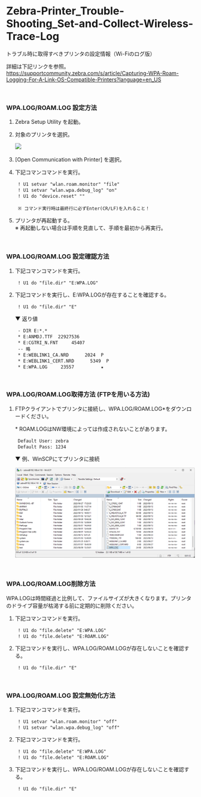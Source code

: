 # Zebra-Printer_Trouble-Shooting_Set-and-Collect-Wireless-Trace-Log
 トラブル時に取得すべきプリンタの設定情報（Wi-Fiのログ版）

詳細は下記リンクを参照。  
https://supportcommunity.zebra.com/s/article/Capturing-WPA-Roam-Logging-For-A-Link-OS-Compatible-Printers?language=en_US

</br>

### WPA.LOG/ROAM.LOG 設定方法

1. Zebra Setup Utility を起動。

1. 対象のプリンタを選択。 

    ![](https://supportcommunity.zebra.com/servlet/rtaImage?eid=ka16S000000GQ5k&feoid=00N0H00000K2Eou&refid=0EM0H000000GgtJ)

1. [Open Communication with Printer] を選択。

1. 下記コマンコマンドを実行。

        ! U1 setvar "wlan.roam.monitor" "file" 
        ! U1 setvar "wlan.wpa.debug_log" "on" 
        ! U1 do "device.reset" "" 

        ※ コマンド実行時は最終行に必ずEnter(CR/LF)を入れること！


1. プリンタが再起動する。  
    ※ 再起動しない場合は手順を見直して、手順を最初から再実行。

</br>

### WPA.LOG/ROAM.LOG 設定確認方法

1. 下記コマンコマンドを実行。

        ! U1 do "file.dir" "E:WPA.LOG"


1. 下記コマンドを実行し、E:WPA.LOGが存在することを確認する。

        ! U1 do "file.dir" "E"

    ▼ 返り値

        - DIR E:*.* 
        * E:ANMDJ.TTF  22927536          
        * E:CGTRI_N.FNT     45407          
        -- 略
        * E:WEBLINK1_CA.NRD      2024  P       
        * E:WEBLINK1_CERT.NRD      5349  P       
        * E:WPA.LOG     23557          ★

</br>

### WPA.LOG/ROAM.LOG取得方法 (FTPを用いる方法)


1. FTPクライアントでプリンタに接続し、WPA.LOG/ROAM.LOG*をダウンロードください。

    \* ROAM.LOGはNW環境によっては作成されないことがあります。

        Default User: zebra  
        Default Pass: 1234

    ▼ 例、WinSCPにてプリンタに接続

    ![Alt text](image.png)

</br>

### WPA.LOG/ROAM.LOG削除方法

WPA.LOGは時間経過と比例して、ファイルサイズが大きくなります。プリンタのドライブ容量が枯渇する前に定期的に削除ください。

1. 下記コマンコマンドを実行。

        ! U1 do "file.delete" "E:WPA.LOG"
        ! U1 do "file.delete" "E:ROAM.LOG"

1. 下記コマンドを実行し、WPA.LOG/ROAM.LOGが存在しないことを確認する。

        ! U1 do "file.dir" "E"

</br>

### WPA.LOG/ROAM.LOG 設定無効化方法

1. 下記コマンコマンドを実行。

        ! U1 setvar "wlan.roam.monitor" "off" 
        ! U1 setvar "wlan.wpa.debug_log" "off"

1. 下記コマンコマンドを実行。

        ! U1 do "file.delete" "E:WPA.LOG"
        ! U1 do "file.delete" "E:ROAM.LOG"

1. 下記コマンドを実行し、WPA.LOG/ROAM.LOGが存在しないことを確認する。

        ! U1 do "file.dir" "E"
